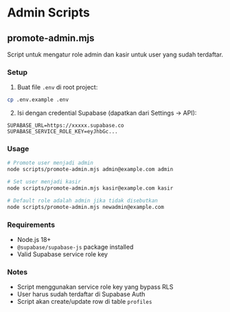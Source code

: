 # Admin Scripts

## promote-admin.mjs

Script untuk mengatur role admin dan kasir untuk user yang sudah terdaftar.

### Setup

1. Buat file `.env` di root project:
```bash
cp .env.example .env
```

2. Isi dengan credential Supabase (dapatkan dari Settings → API):
```env
SUPABASE_URL=https://xxxxx.supabase.co
SUPABASE_SERVICE_ROLE_KEY=eyJhbGc...
```

### Usage

```bash
# Promote user menjadi admin
node scripts/promote-admin.mjs admin@example.com admin

# Set user menjadi kasir
node scripts/promote-admin.mjs kasir@example.com kasir

# Default role adalah admin jika tidak disebutkan
node scripts/promote-admin.mjs newadmin@example.com
```

### Requirements

- Node.js 18+
- `@supabase/supabase-js` package installed
- Valid Supabase service role key

### Notes

- Script menggunakan service role key yang bypass RLS
- User harus sudah terdaftar di Supabase Auth
- Script akan create/update row di table `profiles`
